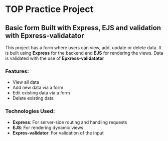 # TOP Practice Project

## Basic form Built with Express, EJS and validation with Epxress-validatator

This project has a form where users can view, add, update or delete data. It is built using **Express** for the backend and **EJS** for rendering the views. Data is validated with the use of **Epxress-validatator**

### Features:

- View all data
- Add new data via a form
- Edit existing data via a form
- Delete existing data

### Technologies Used:

- **Express**: For server-side routing and handling requests
- **EJS**: For rendering dynamic views
- **Expres-validator**: For validation of the input
